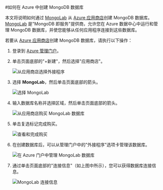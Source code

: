 #如何在 Azure 中创建 MongoDB 数据库

本文将说明如何通过 [MongoLab] 从 [Azure 应用商店]创建 MongoDB 数据库。[MongoLab] 是"MongoDB 即服务"提供商，允许您在 Azure 数据中心中运行和管理 MongoDB 数据库，并使您能够从任何应用程序连接到这些数据库。  

若要从 [Azure 应用商店]创建 MongoDB 数据库，请执行以下操作：

1. 登录到 [Azure 管理门户][门户]。
2. 单击页面底部的"+新建"，然后选择"应用商店"。

	![从应用商店选择外接程序](./media/create-mongolab-mongodb/select-store.png)

3. 选择 **MongoLab**，然后单击页面底部的箭头。

	![选择 MongoLab](./media/create-mongolab-mongodb/select-mongo-db.png)

4. 输入数据库名称并选择区域，然后单击页面底部的箭头。

	![从应用商店购买 MongoLab 数据库](./media/create-mongolab-mongodb/purchase-mongodb.png)

5. 单击复选标记完成购买。

	![查看和完成购买](./media/create-mongolab-mongodb/complete-mongolab-purchase.png)

6. 在创建数据库后，可以从管理门户中的"外接程序"选项卡管理该数据库。

	![在 Azure 门户中管理 MongoLab 数据库](./media/create-mongolab-mongodb/manage-mongolab-add-on.png)

7. 通过单击页面底部的"连接信息"（如上图中所示），您可以获得数据库连接信息。

	![MongoLab 连接信息](./media/create-mongolab-mongodb/mongolab-conn-info.png) 

[MongoLab]: https://mongolab.com/home
[waws]: /zh-cn/manage/services/web-sites/
[Azure 应用商店]: /zh-cn/store/overview/
[门户]: http://windows.azure.com/
<!--HONumber=41-->

